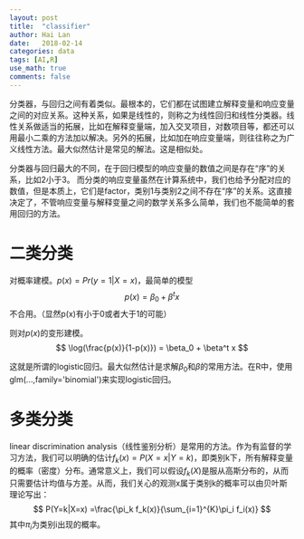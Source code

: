 ```yaml
---
layout: post
title:  "classifier"
author: Hai Lan
date:   2018-02-14
categories: data
tags: [AI,R]
use_math: true
comments: false
---
```


分类器，与回归之间有着类似。最根本的，它们都在试图建立解释变量和响应变量之间的对应关系。这种关系，如果是线性的，则称之为线性回归和线性分类器。线性关系做适当的拓展，比如在解释变量端，加入交叉项目，对数项目等，都还可以用最小二乘的方法加以解决。另外的拓展，比如加在响应变量端，则往往称之为广义线性方法。最大似然估计是常见的解法。这是相似处。

分类器与回归最大的不同，在于回归模型的响应变量的数值之间是存在“序”的关系，比如2小于3。 而分类的响应变量虽然在计算系统中，我们也给予分配对应的数值，但是本质上，它们是factor，类别1与类别2之间不存在“序”的关系。这直接决定了，不管响应变量与解释变量之间的数学关系多么简单，我们也不能简单的套用回归的方法。

# 二类分类

对概率建模。$p(x)=Pr(y=1|X=x)$，最简单的模型
$$
p(x)=\beta_0+\beta^t x
$$
不合用。（显然p(x)有小于0或者大于1的可能）

则对$p(x)$的变形建模。
$$
\log(\frac{p(x)}{1-p(x)}) = \beta_0 + \beta^t x
$$

这就是所谓的logistic回归。最大似然估计是求解$\beta_0$和$\beta$的常用方法。在R中，使用glm(...,family='binomial')来实现logistic回归。

# 多类分类
linear discrimination analysis（线性鉴别分析）是常用的方法。作为有监督的学习方法，我们可以明确的估计$f_k(x)=P(X=x|Y=k)$，即类别k下，所有解释变量的概率（密度）分布。通常意义上，我们可以假设$f_k(X)$是服从高斯分布的，从而只需要估计均值与方差。从而，我们关心的观测x属于类别k的概率可以由贝叶斯理论写出：
$$
P(Y=k|X=x) =\frac{\pi_k f_k(x)}{\sum_{i=1}^{K}\pi_i f_i(x)}
$$
其中$\pi_i$为类别i出现的概率。
